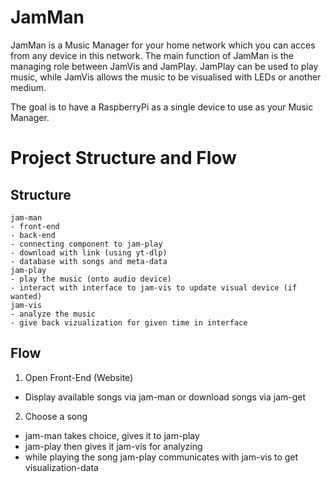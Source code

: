 # JamMan

JamMan is a Music Manager for your home network which you can acces from any device in this network. The main function of JamMan is the managing role between JamVis and JamPlay. JamPlay can be used to play music, while JamVis allows the music to be visualised with LEDs or another medium.

The goal is to have a RaspberryPi as a single device to use as your Music Manager.

# Project Structure and Flow

## Structure
```
jam-man
- front-end
- back-end
- connecting component to jam-play
- download with link (using yt-dlp)
- database with songs and meta-data
jam-play
- play the music (onto audio device)
- interact with interface to jam-vis to update visual device (if wanted)
jam-vis
- analyze the music
- give back vizualization for given time in interface
```

## Flow
1. Open Front-End (Website)
- Display available songs via jam-man or download songs via jam-get
2. Choose a song
- jam-man takes choice, gives it to jam-play
- jam-play then gives it jam-vis for analyzing
- while playing the song jam-play communicates with jam-vis to get visualization-data

